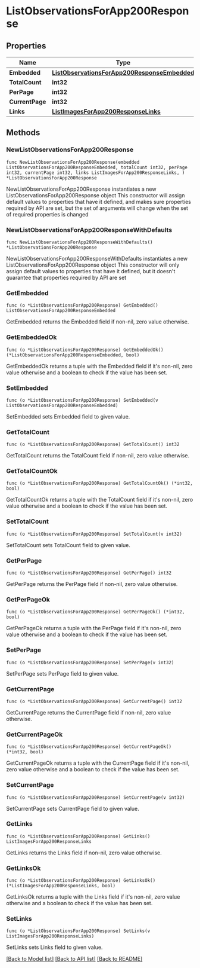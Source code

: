 # ListObservationsForApp200Response

## Properties

Name | Type | Description | Notes
------------ | ------------- | ------------- | -------------
**Embedded** | [**ListObservationsForApp200ResponseEmbedded**](ListObservationsForApp200ResponseEmbedded.md) |  | 
**TotalCount** | **int32** |  | 
**PerPage** | **int32** |  | 
**CurrentPage** | **int32** |  | 
**Links** | [**ListImagesForApp200ResponseLinks**](ListImagesForApp200ResponseLinks.md) |  | 

## Methods

### NewListObservationsForApp200Response

`func NewListObservationsForApp200Response(embedded ListObservationsForApp200ResponseEmbedded, totalCount int32, perPage int32, currentPage int32, links ListImagesForApp200ResponseLinks, ) *ListObservationsForApp200Response`

NewListObservationsForApp200Response instantiates a new ListObservationsForApp200Response object
This constructor will assign default values to properties that have it defined,
and makes sure properties required by API are set, but the set of arguments
will change when the set of required properties is changed

### NewListObservationsForApp200ResponseWithDefaults

`func NewListObservationsForApp200ResponseWithDefaults() *ListObservationsForApp200Response`

NewListObservationsForApp200ResponseWithDefaults instantiates a new ListObservationsForApp200Response object
This constructor will only assign default values to properties that have it defined,
but it doesn't guarantee that properties required by API are set

### GetEmbedded

`func (o *ListObservationsForApp200Response) GetEmbedded() ListObservationsForApp200ResponseEmbedded`

GetEmbedded returns the Embedded field if non-nil, zero value otherwise.

### GetEmbeddedOk

`func (o *ListObservationsForApp200Response) GetEmbeddedOk() (*ListObservationsForApp200ResponseEmbedded, bool)`

GetEmbeddedOk returns a tuple with the Embedded field if it's non-nil, zero value otherwise
and a boolean to check if the value has been set.

### SetEmbedded

`func (o *ListObservationsForApp200Response) SetEmbedded(v ListObservationsForApp200ResponseEmbedded)`

SetEmbedded sets Embedded field to given value.


### GetTotalCount

`func (o *ListObservationsForApp200Response) GetTotalCount() int32`

GetTotalCount returns the TotalCount field if non-nil, zero value otherwise.

### GetTotalCountOk

`func (o *ListObservationsForApp200Response) GetTotalCountOk() (*int32, bool)`

GetTotalCountOk returns a tuple with the TotalCount field if it's non-nil, zero value otherwise
and a boolean to check if the value has been set.

### SetTotalCount

`func (o *ListObservationsForApp200Response) SetTotalCount(v int32)`

SetTotalCount sets TotalCount field to given value.


### GetPerPage

`func (o *ListObservationsForApp200Response) GetPerPage() int32`

GetPerPage returns the PerPage field if non-nil, zero value otherwise.

### GetPerPageOk

`func (o *ListObservationsForApp200Response) GetPerPageOk() (*int32, bool)`

GetPerPageOk returns a tuple with the PerPage field if it's non-nil, zero value otherwise
and a boolean to check if the value has been set.

### SetPerPage

`func (o *ListObservationsForApp200Response) SetPerPage(v int32)`

SetPerPage sets PerPage field to given value.


### GetCurrentPage

`func (o *ListObservationsForApp200Response) GetCurrentPage() int32`

GetCurrentPage returns the CurrentPage field if non-nil, zero value otherwise.

### GetCurrentPageOk

`func (o *ListObservationsForApp200Response) GetCurrentPageOk() (*int32, bool)`

GetCurrentPageOk returns a tuple with the CurrentPage field if it's non-nil, zero value otherwise
and a boolean to check if the value has been set.

### SetCurrentPage

`func (o *ListObservationsForApp200Response) SetCurrentPage(v int32)`

SetCurrentPage sets CurrentPage field to given value.


### GetLinks

`func (o *ListObservationsForApp200Response) GetLinks() ListImagesForApp200ResponseLinks`

GetLinks returns the Links field if non-nil, zero value otherwise.

### GetLinksOk

`func (o *ListObservationsForApp200Response) GetLinksOk() (*ListImagesForApp200ResponseLinks, bool)`

GetLinksOk returns a tuple with the Links field if it's non-nil, zero value otherwise
and a boolean to check if the value has been set.

### SetLinks

`func (o *ListObservationsForApp200Response) SetLinks(v ListImagesForApp200ResponseLinks)`

SetLinks sets Links field to given value.



[[Back to Model list]](../README.md#documentation-for-models) [[Back to API list]](../README.md#documentation-for-api-endpoints) [[Back to README]](../README.md)


